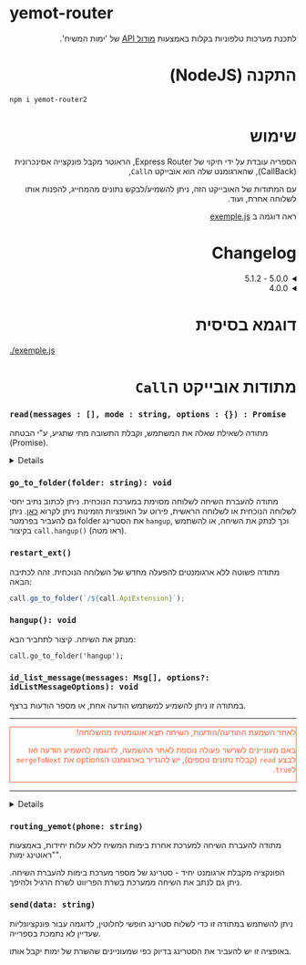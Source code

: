 # yemot-router

<div dir="rtl" text-align="right">

לתכנת מערכות טלפוניות בקלות באמצעות [מודול API](https://f2.freeivr.co.il/post/76) של 'ימות המשיח'.

# התקנה (NodeJS)

<div dir="ltr" text-align="left">

```bash
npm i yemot-router2
```

<div dir="rtl" text-align="right">

# שימוש

הספריה עובדת על ידי חיקוי של Express Router,
 הראוטר מקבל פונקצייה אסינכרונית (CallBack), שהארגומנט שלה הוא אובייקט ה`Call`,
 
עם המתודות של האובייקט הזה, ניתן להשמיע/לבקש נתונים מהמחייג, להפנות אותו לשלוחה אחרת, ועוד.

ראה דוגמה ב [exemple.js](exemple.js)

# **Changelog**
<details>
<summary>5.0.0 - 5.1.2</summary>

**5.0.0**
גרסה 5 כוללת שינויים רבים, כולל שינויים שוברים, ושכתוב משמעותי של הAPI הפנימי.
שינויים שוברים עיקריים:

- שם המחלקה `Yemot_router` הוחלף ל `YemotRouter`
- הפרמטרים מהurl לא מוזרקים אוטומטית לאובייקט הcall, אלא זמינים תחת call.req - `call.req.params`/`call.req.query`, בהתאמה, או בקיצור - `call.params`/`call.query`.
- סוג שגיאה חדש: `InputValidationError` - נפלט כאשר הועבר קלט לא חוקי, למשל השמעת הודעת טקסט המכילה תו נקודה.
- ניתן להשתמש במתודות get/post/all כמו באקספרס רגיל. כרגע מתודת `add_fn` נשמרת לצורך תאימות, אבל מומלץ לעדכן.
- `lenght_min` בread מסוג הקלטה תוקן ל`length_min`, כנ"ל `length_max` תוקן ל`length_max`. כרגע הכתיב השגוי עדיין נתמך, אבל יוסר בהמשך.
- שליטה באתחול הראוטר האם יודפסו לוגים פנימיים של הספריה (ברירת מחדל לא - בשונה מבגרסאות הקודמות)
- שמות משתנים הומרו לCamelCase כמקובל, לדוגמה `call_id` הומר ל`callId` וכן הלאה.

בנוסף שיפורים ושינויים רבים לא שוברים, לדוגמה:

- לוג מפורט בהעברת תווים לא חוקיים
- אפשרות העברת מטפל לשגיאות כלליות שלא נתפסו - לא שגיאות פנימיות של הספריה כמו ExitError, אלא שגיאה לא צפויה. מאפשר לדוגמה לשלוח מייל למפתח עם לוג מפורט, ולהשמיע למשתמש הודעת שגיאה כללית במקום שהתהליך יקרוס.
- שינויים ושיפורים רבים נוספים מאחורי הקלעים.

**5.1.0**
כל הפרמטרים שמתחילים במילה Api (פרמטרים אוטומטיים של ימות), לדוגמה `ApiExtension`, `ApiPhone`, כן מוזרקים אוטומטית לאובייקט הCall.

**5.1.1**
תוקן באג שבו ניתוק מחוץ לפונקציה (לדוגמה השמעת id_list_message, יציאה מהשלוחה ואז ניתוק) היה מפעיל את הפונקציה.

**5.1.2**
תוקנה התמיכה בבקשות POST (ההגדרה api_url_post=yes בשלוחה), שבהן הפרמטרים נשלחים בbody ולא בquery
נוסף פרוקסי שמיירט נסיון גישה לreq.query בבקשות POST או לreq.body בבקשות GET, ומציג הסבר מפורט לתיקון.
</details>

<details>
<summary>4.0.0</summary>
בגרסה 4.0.0 שינוי משמעותי:

במקום לבדוק בכל פעם את המאפיין `hangup`,

כעת בעת ניתוק, פשוט תיזרק שגיאה.

ניתן לתפוס אותה להתנהגות מותאמת אישית (ראה דוגמה בקובץ `exemple.js/.`),

או להתעלם, לעצירה של ריצת הפונקציה (ללא עצירה של התהליך כולו, כיוון שהשגיאה יותר גבוה - ע"י הספריה)

</details>

# דוגמא בסיסית

<div dir="ltr" text-align="left">

[./exemple.js](exemple.js)

<div dir="rtl" text-align="right">

# מתודות אובייקט ה`Call`

<div dir="ltr" text-align="left">

### `read(messages : [], mode : string, options : {}) : Promise`

מתודה לשאילת שאלה את המשתמש, וקבלת התשובה מתי שתגיע, ע"י הבטחה (Promise).

<details>
<div dir="rtl" text-align="right">

#### הפרמטר `messages`

הפרמטר הראשון, הוא השאלה שהמשתמש ישמע. מערך של אובייקטים, שכל אחד מהם הוא קובץ או הקראה, שתושמע למשתמש.

טקסט שיוקרא למשתמש:

<div dir="ltr" text-align="left">

```js
let messages = [{ type: "text", data: "היי, תקיש 10" }];
let messages = [{ type: "text", data: "היי, תקיש 10" }];
```

--------
⚠️ שימו לב! ⚠️
לא ניתן להחזיר לימות את התוים:
נקודה/מקף/גרש/גרשיים/התו &
העברת אחד מהתוים הנ"ל יגרום לזריקת השגיאה `InputValidationError`.
**כאשר מעבירים טקסט להקראה (`'type: 'text`) ניתן להגדיר הסרה של תווים לא חוקיים**, כלומר שבמקום לזרוק שגיאה הם פשוט יוסרו מהתשובה שתוחזר לימות.
ההגדרה היא `removeInvalidChars`, אותה ניתן להגדיר בשתי רמות, ברמת הודעה בודדת, או ברמת כל ה`read`/`id_list_message`.

<details>
<summary>פרטים נוספים ודוגמאות</summary>

- ברמת ההודעה המסוימת, ע"י העברת הפרמטר `removeInvalidChars` באובייקט ההודעה, לדוגמה:
```js
{
    type: "text",
    data: "טקסט. בעייתי.",
    removeInvalidChars: true
}
```
- ברמת כל ה`read`/`id_list_message`, ע"י העברת הפרמטר `removeInvalidChars` באובייקט האפשרויות.
דוגמה לread:
```js
const resp = await call.read(messagesWidthInvalidChars, 'tap', { removeInvalidChars: true });
```

דוגמה לid_list_message:
```js
await call.id_list_message(messagesWidthInvalidChars, false, { removeInvalidChars: true });
```
</details>

--------

<div dir="rtl" text-align="right">
השמעת קובץ במערכת:
<div dir="ltr" text-align="left">

```js
let messages = [{ type: "file", data: "000" }];
```

<div dir="rtl" text-align="right">
השמעת מספר:
<div dir="ltr" text-align="left">

```js
let messages = [{ type: "number", data: "512" }];
```

<div dir="rtl" text-align="right">
השמעת ספרות:
<div dir="ltr" text-align="left">

```js
let messages = [{ type: "digits", data: "077313770" }];
```

<div dir="rtl" text-align="right">
הקראת קובץ טקסט הנמצא במערכת:

<div dir="ltr" text-align="left">

```js
let messages = [{ type: "speech", data: "000" }];
```

<div dir="rtl" text-align="right">
הקראת אותיות באנגלית:

<div dir="ltr" text-align="left">

```js
let messages = [{ type: "alpha", data: "abc@gmail.com" }];
```

<div dir="rtl" text-align="right">

#### הפרמטר `mode`

הפרמטר הזה קובע, האם לקבל תשובה, ע"י הקשה, זיהוי דיבור, או הקלטה.

האפשרויות:

<div dir="ltr" text-align="left">

`tap` = הקשה

`stt` = זיהוי דיבור

`record` = הקלטה

<div dir="rtl" text-align="right">

#### הפרמטר `options`

בפרמטר הזה, ניתן להעביר אפשרויות נוספות, כגון סך הקשות מינימלי, מקסימלי, וכו'.

##### ערכי ברירת מחדל - הקשה:

<div dir="ltr" text-align="left">

```js
let options = {
	/* שם הערך בימות
	 ברירת מחדל, נקבע אוטומטית,
	 val_1, val_2 ... */
	val_name: "val_x",

	/* האם לבקש את הערך שוב אם קיים. */
	re_enter_if_exists: false,

	/* כמות ההקשות המקסימלית */
	max: "*",

	/* כמות ההקשות המינימלית */
	min: 1,

	/* שניות להמתנה */
	sec_wait: 7,

	/* צורת ההשמעה למשתמש את הקשותיו */
	/* באם מעוניינים במקלדת שונה ממקלדת ספרות, כגון EmailKeyboard או HebrewKeyboard, יש להכניס כאן את סוג המקלדת
	[ראו exemple.js]
	האופציות הקיימות:
	"Number" | "Digits" | "File" | "TTS" | "Alpha" | "No" | "HebrewKeyboard" |
	"EmailKeyboard" | "EnglishKeyboard" | "DigitsKeyboard" | "TeudatZehut" |
	 "Price" | "Time" | "Phone" | "No"
	פירוט על כל אופציה ניתן למצוא בתיעוד מודול API של ימות המשיח, תחת"הערך השישי (הקשה)".
	*/
	play_ok_mode: "No",

	/* האם לחסום הקשה על כוכבית */
	block_asterisk: false,

	/* האם לחסום הקשה על אפס */
	block_zero: false,

	/* החלפת תווים*/
	replace_char: "",

	/* ספרות מותרות להקשה - מערך
	[1, 2, 3 ...]
	*/
	digits_allowed: [],

	/* כמה פעמים להשמיע את השאלה לפני שליחת תשובת "None" (כלומר תשובה ריקה). ברירת מחדל פעם אחת */
	amount_attempts: "",

  /*
  האם לאפשר תשובה ריקה - או שלאחר זמן ההמתנה יושמע "לא הוקשה בחירה" וידרוש להקיש 
  ברירת מחדל לא מאפשר תשובה ריקה
  */
  allow_none: false,

	/* הערך שיישלח כשלא הוקשה תשובה. ברירת מחדל "None" */
	none_val: "None"

	/* האם לחסום שינוי שפת מקלדת */
	block_change_keyboard: false,
}
```

<div dir="rtl" text-align="right">

##### ערכי ברירת מחדל - זיהוי דיבור:

<div dir="ltr" text-align="left">

```js
const options = {
    /*
    שפת הדיבור
    ברירת מחדל עברית או מה שהוגדר בlang בשלוחה,
    רשימת השפות הזמינות להגדרה: https://did.li/m1lrl
    */
    lang: '',

    /* 
    האם לחסום הקשה במצב זיהוי דיבור
    ברירת מחדל מאפשר להקיש תוך כדי הדיבור, כלומר המחייג בוחר אם להקיש או לדבר
    */
    block_typing: false,

    /*
    מקסימום ספרות שאפשר להקיש, באם לא נחסמה ההקשה תוך כדי דיבור
    ברירת מחדל לא מוגבל
    */
    max_digits: 10,

    /*
    האם להשתמש במנוע הדיבור של הקלטות - נצרך עבור זיהוי טקסט ארוך
    באם מפעילים הגדרה זו, לא ניתן לקלוט הקשות תוך כדי דיבור
    */
    use_records_recognition_engine: false,

    /*
    אחרי כמה שניות של שקט לסיים את ההקלטה,
    רלוונטי רק אם משתמשים במנוע זיהוי טקסטים ארוכים (use_records_recognition_engine)
    */
    quiet_max: '',

    /*
    מספר שניות מרבי להקלטה,
    רלוונטי רק אם משתמשים במנוע זיהוי טקסטים ארוכים (use_records_recognition_engine)
    */
    length_max: ''
};
```

<div dir="rtl" text-align="right">

##### ערכי ברירת מחדל - הקלטה:

<div dir="ltr" text-align="left">

```js
const options = {
    /* נתיב לשמירת ההקלטה - שלוחה בלבד, ברירת מחדל שלוחה נוכחית, או api_dir אם מוגדר */
    path: '',

    /* שם קובץ (ללא סיומת) לשמירת ההקלטה, ברירת מחדל - ממוספר אוטומטית כקובץ הגבוה בשלוחה */
    file_name: '',

    /*
    ברירת מחדל משמיע תפריט לאישור ההקלטה/הקלטה מחדש, ניתן להגדיר שמיד בהקשה על סולמית ההקלטה תאושר
    */
    no_save_menu: false,

    /* האם לשמור את ההקלטה באם המשתמש ניתק באמצע הקלטה */
    save_on_hangup: false,

    /*
    במידה והוגדר שם קובץ לשמירה (file_name) וכבר קיים קובץ כזה,
    האם לשנות את שם הקובץ הישן ולשמור את החדש בשם שנבחר (ברירת מחדל), או לצרף את ההקלטה החדשה לסוף הקובץ הישן
    */
    append_to_existing_file: false,

    /* כמות שניות מינימלית להקלטה, ברירת מחדל אין מינימום */
    length_min: '',

    /* כמות שניות מקסימלית להקלטה, ברירת מחדל ללא הגבלה */
    length_max: ''
};
```

</details>

### `go_to_folder(folder: string): void`

מתודה להעברת השיחה לשלוחה מסוימת במערכת הנוכחית.
ניתן לכתוב נתיב יחסי לשלוחה הנוכחית או לשלוחה הראשית, פירוט על האופציות הזמינות ניתן לקרוא [כאן](https://f2.freeivr.co.il/post/58).
ניתן גם להעביר בפרמטר folder את הסטרינג `hangup`, וכך לנתק את השיחה, או להשתמש בקיצור `call.hangup()` (ראו מטה).

### `restart_ext()`

מתודה פשוטה ללא ארגומנטים להפעלה מחדש של השלוחה הנוכחית.
זהה לכתיבה הבאה:

```js
call.go_to_folder(`/${call.ApiExtension}`);
```

### `hangup(): void`

מנתק את השיחה. קיצור לתחביר הבא:
```
call.go_to_folder('hangup');
```

### `id_list_message(messages: Msg[], options?: idListMessageOptions): void`

במתודה זו ניתן להשמיע למשתמש הודעה אחת, או מספר הודעות ברצף.

---

<div style="border: 1.5px solid; color: #ff6037" dir="rtl">
לאחר השמעת ההודעה/הודעות, השיחה תצא אוטומטית מהשלוחה!

באם מעוניינים לשרשר פעולה נוספת לאחר ההשמעה, לדוגמה להשמיע הודעה ואז לבצע <code>read</code> (קבלת נתונים נוספים), יש להגדיר בארגומנט הoptions את `mergeToNext` ל`true`.
</div>

---

<details>
הפונקציה מקבלת כארגומנט ראשון מערך של אובייקטי הודעה. כל אובייקט במערך צריך להיות במבנה הבא:

```js
{ type: string, data: string }
```

ואם ה`type` הוא `zmanim`:

```js
{  type: string, data: object }
```

ראה פירוט נוסף להלן.

#### הפרמטר `type`

הערך `type` מקבל סטרינג של סוג ההשמעה.
האפשרויות הקיימות עבור type הן:

- `file` - השמעת קובץ מתוך המערכת או מהמאגר הגלובלי
- `digits` - השמעת ספרות (לדוגמה 111 המערכת תשמיע "אחת אחת אחת")
- `number` - השמעת מספר (לדוגמה 111 המערכת תשמיע "מאה ואחת עשרה")
- `alpha` - השמעת אותיות (לדוגמה abc המערכת תשמיע "איי בי סי")
- `text` - הקראת טקסט
- `speech` - הקראת טקסט מתוך קובץ במערכת
- `zmanim` - השמעה שעה לפי משתנה
- `go_to_folder` - מעבר לשלוחה אחרת (לא ניתן לשרשר הודעות/פקודות נוספות לאחר פקודה זו)
- `system_message` - השמעת הודעת מערכת (מקבל ב`data` את מספר ההודעה, עם או בלי `M` בהתחלה.)
- `music_on_hold` - מוזיקה בהמתנה
- `date` - השמעת תאריך לועזי (יש לכתוב את התאריך בפורמט dd/mm/yyyy)
- `dateH` - השמעת תאריך עברי (יש לכתוב את התאריך הלועזי בפורמט dd/mm/yyyy)

#### הפרמטר `data`

הערך `data` מקבל את תוכן ההודעה להשמעה - עבור השמעת ספרות/אותיות/טקסט, או את נתיב הקובץ/התקיה עבור file/go_to_folder (בהתאמה).

חריג הוא הטייפ **zmanim**:

עבור השמעת זמנים (כלומר אם הערך של type הוא `zmanim`), הערך השני (`data`) יהיה **אובייקט**, ולא סטרינג, במבנה הבא:

```js
{
 time: string, // optional, default: "T" (current time)
 zone: string // optional, default: "IL/Jerusalem",
 difference: string // optional, default: 0
}
```

#### הערך `time`:

סוג הזמן שרוצים להשמיע.

ברירת מחדל: "`T`" = השעה הנוכחית.

#### הערך `zone`:

אזור הזמן שעבורו יש לחשב את הזמנים.

ברירת מחדל: `IL/Jerusalem`.

ניתן לראות [כאן](https://f2.freeivr.co.il/post/82868) את רשימת אזורי הזמן הקיימים במערכת.

ניתן לראות [כאן](https://f2.freeivr.co.il/post/82875) את רשימת הזמנים האפשריים.

#### הערך `difference`:

ערך זה משמש להוספה/הסרה מלאכותית של זמן על הזמן שמשמיעים.
באם לא יועבר פרמטר זה, יושמע הזמן ללא שינוי.

הערך **`difference`** מכיל קודם את סוג הפעולה - פלוס (+) להוספת זמן, או מינוס (-) להפחתת זמן, ואז את הזמן על פי הצורה הבאה: Y - שנה M - חודש D - יום H - שעה m - דקה S - שניה s - אלפית שניה למשל, עבור 20 דקות אחורה יש להגדיר `m20-`, עבור 3 שעות קדימה יש לרשום `H3+`. עבור יומיים אחורה יש לרשום `D1-`.

לדוגמה, עבור השמעת זמן שקיעת החמה מחר בעיר בני ברק:

```js
let messages = [
  {
    type: "zmanim",
    data: {
      time: "sunset",
      zone: "IL/Bney_Brak",
      difference: "+1D",
    },
  },
];
```

</details>

### `routing_yemot(phone: string)`

מתודה להעברת השיחה למערכת אחרת בימות המשיח ללא עלות יחידות, באמצעות "ראוטינג ימות".

הפונקציה מקבלת ארגומנט יחיד - סטרינג של מספר מערכת בימות להעברת השיחה.
ניתן גם לנתב את השיחה ממערכת בשרת הפריווט לשרת הרגיל ולהיפך.

### `send(data: string)`

ניתן להשתמש במתודה זו כדי לשלוח סטרינג חופשי לחלוטין, לדוגמה עבור פונקציונליות שעדיין לא נתמכת בספרייה.

באופציה זו יש להעביר את הסטרינג בדיוק כפי שמעוניינים שהשרת של ימות יקבל אותו.
